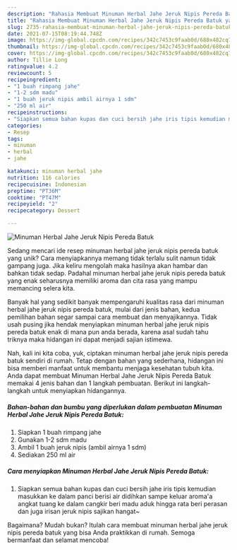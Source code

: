 ```yaml
---
description: "Rahasia Membuat Minuman Herbal Jahe Jeruk Nipis Pereda Batuk yang Lezat"
title: "Rahasia Membuat Minuman Herbal Jahe Jeruk Nipis Pereda Batuk yang Lezat"
slug: 2735-rahasia-membuat-minuman-herbal-jahe-jeruk-nipis-pereda-batuk-yang-lezat
date: 2021-07-15T08:19:44.748Z
image: https://img-global.cpcdn.com/recipes/342c7453c9faab0d/680x482cq70/minuman-herbal-jahe-jeruk-nipis-pereda-batuk-foto-resep-utama.jpg
thumbnail: https://img-global.cpcdn.com/recipes/342c7453c9faab0d/680x482cq70/minuman-herbal-jahe-jeruk-nipis-pereda-batuk-foto-resep-utama.jpg
cover: https://img-global.cpcdn.com/recipes/342c7453c9faab0d/680x482cq70/minuman-herbal-jahe-jeruk-nipis-pereda-batuk-foto-resep-utama.jpg
author: Tillie Long
ratingvalue: 4.2
reviewcount: 5
recipeingredient:
- "1 buah rimpang jahe"
- "1-2 sdm madu"
- "1 buah jeruk nipis ambil airnya 1 sdm"
- "250 ml air"
recipeinstructions:
- "Siapkan semua bahan kupas dan cuci bersih jahe iris tipis kemudian masukkan ke dalam panci berisi air didihkan sampe keluar aroma&#39;a angkat tuang ke dalam cangkir beri madu aduk hingga rata beri perasan dan juga irisan jeruk nipis sajikan hangat~"
categories:
- Resep
tags:
- minuman
- herbal
- jahe

katakunci: minuman herbal jahe 
nutrition: 116 calories
recipecuisine: Indonesian
preptime: "PT36M"
cooktime: "PT47M"
recipeyield: "2"
recipecategory: Dessert

---
```



![Minuman Herbal Jahe Jeruk Nipis Pereda Batuk](https://img-global.cpcdn.com/recipes/342c7453c9faab0d/680x482cq70/minuman-herbal-jahe-jeruk-nipis-pereda-batuk-foto-resep-utama.jpg)

Sedang mencari ide resep minuman herbal jahe jeruk nipis pereda batuk yang unik? Cara menyiapkannya memang tidak terlalu sulit namun tidak gampang juga. Jika keliru mengolah maka hasilnya akan hambar dan bahkan tidak sedap. Padahal minuman herbal jahe jeruk nipis pereda batuk yang enak seharusnya memiliki aroma dan cita rasa yang mampu memancing selera kita.



Banyak hal yang sedikit banyak mempengaruhi kualitas rasa dari minuman herbal jahe jeruk nipis pereda batuk, mulai dari jenis bahan, kedua pemilihan bahan segar sampai cara membuat dan menyajikannya. Tidak usah pusing jika hendak menyiapkan minuman herbal jahe jeruk nipis pereda batuk enak di mana pun anda berada, karena asal sudah tahu triknya maka hidangan ini dapat menjadi sajian istimewa.


Nah, kali ini kita coba, yuk, ciptakan minuman herbal jahe jeruk nipis pereda batuk sendiri di rumah. Tetap dengan bahan yang sederhana, hidangan ini bisa memberi manfaat untuk membantu menjaga kesehatan tubuh kita. Anda dapat membuat Minuman Herbal Jahe Jeruk Nipis Pereda Batuk memakai 4 jenis bahan dan 1 langkah pembuatan. Berikut ini langkah-langkah untuk menyiapkan hidangannya.

<!--inarticleads1-->

##### Bahan-bahan dan bumbu yang diperlukan dalam pembuatan Minuman Herbal Jahe Jeruk Nipis Pereda Batuk:

1. Siapkan 1 buah rimpang jahe
1. Gunakan 1-2 sdm madu
1. Ambil 1 buah jeruk nipis (ambil airnya 1 sdm)
1. Sediakan 250 ml air




<!--inarticleads2-->

##### Cara menyiapkan Minuman Herbal Jahe Jeruk Nipis Pereda Batuk:

1. Siapkan semua bahan kupas dan cuci bersih jahe iris tipis kemudian masukkan ke dalam panci berisi air didihkan sampe keluar aroma&#39;a angkat tuang ke dalam cangkir beri madu aduk hingga rata beri perasan dan juga irisan jeruk nipis sajikan hangat~




Bagaimana? Mudah bukan? Itulah cara membuat minuman herbal jahe jeruk nipis pereda batuk yang bisa Anda praktikkan di rumah. Semoga bermanfaat dan selamat mencoba!
